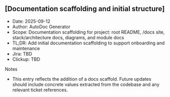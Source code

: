 ## [Documentation scaffolding and initial structure]

- Date: 2025-09-12
- Author: AutoDoc Generator
- Scope: Documentation scaffolding for project: root README, /docs site, stack/architecture docs, diagrams, and module docs
- TL;DR: Add initial documentation scaffolding to support onboarding and maintenance
- Jira: TBD
- Clickup: TBD

Notes
- This entry reflects the addition of a docs scaffold. Future updates should include concrete values extracted from the codebase and any relevant ticket references.
